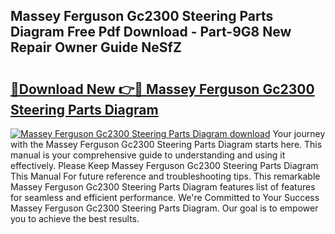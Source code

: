 ## Massey Ferguson Gc2300 Steering Parts Diagram Free Pdf Download - Part-9G8 New Repair Owner Guide NeSfZ

# <h2><a href="http://dftu81.blite.top/?on=Massey+Ferguson+Gc2300+Steering+Parts+Diagram">🔗Download New 👉🔴 Massey Ferguson Gc2300 Steering Parts Diagram</a></h2>

[![Massey Ferguson Gc2300 Steering Parts Diagram download](https://i.imgur.com/lujVjoI.png)](http://dftu81.blite.top/?on=Massey+Ferguson+Gc2300+Steering+Parts+Diagram)
Your journey with the Massey Ferguson Gc2300 Steering Parts Diagram starts here. This manual is your comprehensive guide to understanding and using it effectively. Please Keep Massey Ferguson Gc2300 Steering Parts Diagram This Manual For future reference and troubleshooting tips. This remarkable Massey Ferguson Gc2300 Steering Parts Diagram features list of features for seamless and efficient performance. We're Committed to Your Success Massey Ferguson Gc2300 Steering Parts Diagram. Our goal is to empower you to achieve the best results.

